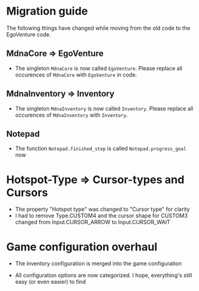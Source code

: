 # Migration guide

The following things have changed while moving from the old code to the EgoVenture code.

## MdnaCore => EgoVenture

* The singleton `MdnaCore` is now called `EgoVenture`. Please replace all occurences of `MdnaCore`  with `EgoVenture` in code.

## MdnaInventory => Inventory

* The singleton `MdnaInventory` is now called `Inventory`. Please replace all occurences of `MdnaInventory` with `Inventory`.

## Notepad

* The function `Notepad.finished_step` is called `Notepad.progress_goal` now

# Hotspot-Type => Cursor-types and Cursors

* The property "Hotspot type" was changed to "Cursor type" for clarity
* I had to remove Type.CUSTOM4 and the cursor shape for CUSTOM3 changed from Input.CURSOR_ARROW to Input.CURSOR_WAIT

# Game configuration overhaul

* The inventory configuration is merged into the game configuration

* All configuration options are now categorized. I hope, everything's still easy (or even easier) to find
